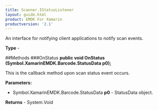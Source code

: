 ```yaml
---
title: Scanner.IStatusListener
layout: guide.html
product: EMDK For Xamarin
productversion: '2.1'
---
```

An interface for notifying client applications to notify scan events.

**Type** - 

##Methods
###OnStatus
**public void OnStatus (Symbol.XamarinEMDK.Barcode.StatusData p0);**

This is the callback method upon scan status event occurs.

**Parameters:** 

* Symbol.XamarinEMDK.Barcode.StatusData **p0** - StatusData object.

**Returns** - System.Void
















